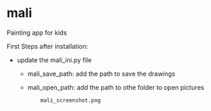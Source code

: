 # mali
Painting app for kids

First Steps after installation:
- update the mali_ini.py file
  - mali_save_path: add the path to save the drawings
  - mali_open_path: add the path to othe folder to open pictures
  



            mali_screenshot.png
          
